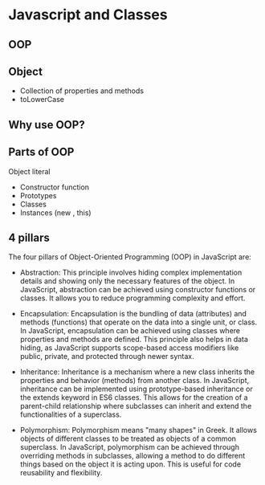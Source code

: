 # Javascript and Classes

## OOP

## Object
- Collection of properties and methods
- toLowerCase

## Why use OOP?

## Parts of OOP
Object literal

- Constructor function
- Prototypes
- Classes
- Instances (new , this)

 
## 4 pillars

The four pillars of Object-Oriented Programming (OOP) in JavaScript are:

- Abstraction: This principle involves hiding complex implementation details and showing only the necessary features of the object. In JavaScript, abstraction can be achieved using constructor functions or classes. It allows you to reduce programming complexity and effort.

- Encapsulation: Encapsulation is the bundling of data (attributes) and methods (functions) that operate on the data into a single unit, or class. In JavaScript, encapsulation can be achieved using classes where properties and methods are defined. This principle also helps in data hiding, as JavaScript supports scope-based access modifiers like public, private, and protected through newer syntax.

- Inheritance: Inheritance is a mechanism where a new class inherits the properties and behavior (methods) from another class. In JavaScript, inheritance can be implemented using prototype-based inheritance or the extends keyword in ES6 classes. This allows for the creation of a parent-child relationship where subclasses can inherit and extend the functionalities of a superclass.

- Polymorphism: Polymorphism means "many shapes" in Greek. It allows objects of different classes to be treated as objects of a common superclass. In JavaScript, polymorphism can be achieved through overriding methods in subclasses, allowing a method to do different things based on the object it is acting upon. This is useful for code reusability and flexibility.
